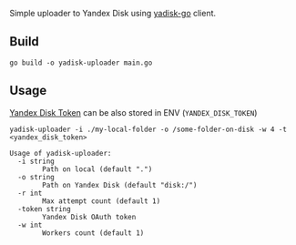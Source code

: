 Simple uploader to Yandex Disk using [yadisk-go](https://github.com/g-konst/yadisk-go) client.

## Build

```shell
go build -o yadisk-uploader main.go
```


## Usage
[Yandex Disk Token](https://yandex.com/dev/disk-api/doc/en/concepts/quickstart#oauth) can be also stored in ENV (`YANDEX_DISK_TOKEN`)

```shell
yadisk-uploader -i ./my-local-folder -o /some-folder-on-disk -w 4 -t <yandex_disk_token>

Usage of yadisk-uploader:
  -i string
        Path on local (default ".")
  -o string
        Path on Yandex Disk (default "disk:/")
  -r int
        Max attempt count (default 1)
  -token string
        Yandex Disk OAuth token
  -w int
        Workers count (default 1)
```
